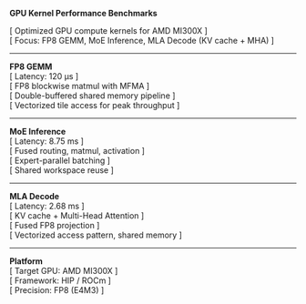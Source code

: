 **GPU Kernel Performance Benchmarks**

[ Optimized GPU compute kernels for AMD MI300X ]  
[ Focus: FP8 GEMM, MoE Inference, MLA Decode (KV cache + MHA) ]

---

**FP8 GEMM**  
[ Latency: 120 µs ]  
[ FP8 blockwise matmul with MFMA ]  
[ Double-buffered shared memory pipeline ]  
[ Vectorized tile access for peak throughput ]

---

**MoE Inference**  
[ Latency: 8.75 ms ]  
[ Fused routing, matmul, activation ]  
[ Expert-parallel batching ]  
[ Shared workspace reuse ]

---

**MLA Decode**  
[ Latency: 2.68 ms ]  
[ KV cache + Multi-Head Attention ]  
[ Fused FP8 projection ]  
[ Vectorized access pattern, shared memory ]

---

**Platform**  
[ Target GPU: AMD MI300X ]  
[ Framework: HIP / ROCm ]  
[ Precision: FP8 (E4M3) ]
